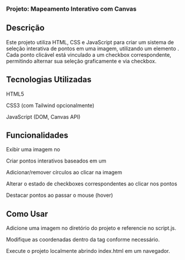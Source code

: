 ### Projeto: Mapeamento Interativo com Canvas

## Descrição

Este projeto utiliza HTML, CSS e JavaScript para criar um sistema de seleção interativa de pontos em uma imagem, utilizando um elemento <canvas>. Cada ponto clicável está vinculado a um checkbox correspondente, permitindo alternar sua seleção graficamente e via checkbox.

## Tecnologias Utilizadas

HTML5

CSS3 (com Tailwind opcionalmente)

JavaScript (DOM, Canvas API)

## Funcionalidades

Exibir uma imagem no <canvas>

Criar pontos interativos baseados em um <map>

Adicionar/remover círculos ao clicar na imagem

Alterar o estado de checkboxes correspondentes ao clicar nos pontos

Destacar pontos ao passar o mouse (hover)

## Como Usar

Adicione uma imagem no diretório do projeto e referencie no script.js.

Modifique as coordenadas dentro da tag <map> conforme necessário.

Execute o projeto localmente abrindo index.html em um navegador.
